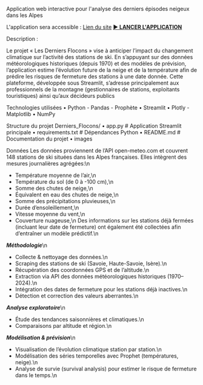 Application web interactive pour l'analyse des derniers épisodes neigeux dans les Alpes

L'application sera accessible : [Lien du site](ttps://huggingface.co/spaces/matrix3364/Derniers_Flocons)
**[► LANCER L'APPLICATION](https://huggingface.co/spaces/matrix3364/Derniers_Flocons)**

Description :

Le projet « Les Derniers Flocons » vise à anticiper l’impact du changement climatique sur l’activité des stations de ski.
En s’appuyant sur des données météorologiques historiques (depuis 1970) et des modèles de prévision,
l’application estime l’évolution future de la neige et de la température afin de prédire les risques de fermeture des stations à une date donnée.
Cette plateforme, développée sous Streamlit, s’adresse principalement aux professionnels de la montagne (gestionnaires de stations, exploitants touristiques)
ainsi qu’aux décideurs publics

Technologies utilisées
•	Python - Pandas - Prophète
•	Streamlit 
•	Plotly - Matplotlib
•	NumPy 

Structure du projet
Derniers_Flocons/
• app.py                 # Application Streamlit principale
• requirements.txt       # Dépendances Python
• README.md              # Documentation du projet
• images                

Données
Les données proviennent de l’API open-meteo.com et couvrent 148 stations de ski situées dans les Alpes françaises.
Elles intègrent des mesures journalières agrégées:\n
- Température moyenne de l’air,\n
- Température du sol (de 0 à -100 cm),\n
- Somme des chutes de neige,\n
- Équivalent en eau des chutes de neige,\n
- Somme des précipitations pluvieuses,\n
- Durée d’ensoleillement,\n
- Vitesse moyenne du vent,\n
- Couverture nuageuse,\n
Des informations sur les stations déjà fermées (incluant leur date de fermeture) ont également été collectées afin d’entraîner un modèle prédictif.\n

***Méthodologie***\n
- Collecte & nettoyage des données.\n
- Scraping des stations de ski (Savoie, Haute-Savoie, Isère).\n
- Récupération des coordonnées GPS et de l’altitude.\n
- Extraction via API des données météorologiques historiques (1970–2024).\n
- Intégration des dates de fermeture pour les stations déjà inactives.\n
- Détection et correction des valeurs aberrantes.\n
  
***Analyse exploratoire***\n
- Étude des tendances saisonnières et climatiques.\n
- Comparaisons par altitude et région.\n

***Modélisation & prévision***\n
- Visualisation de l’évolution climatique station par station.\n
- Modélisation des séries temporelles avec Prophet (températures, neige).\n
- Analyse de survie (survival analysis) pour estimer le risque de fermeture dans le temps.\n




